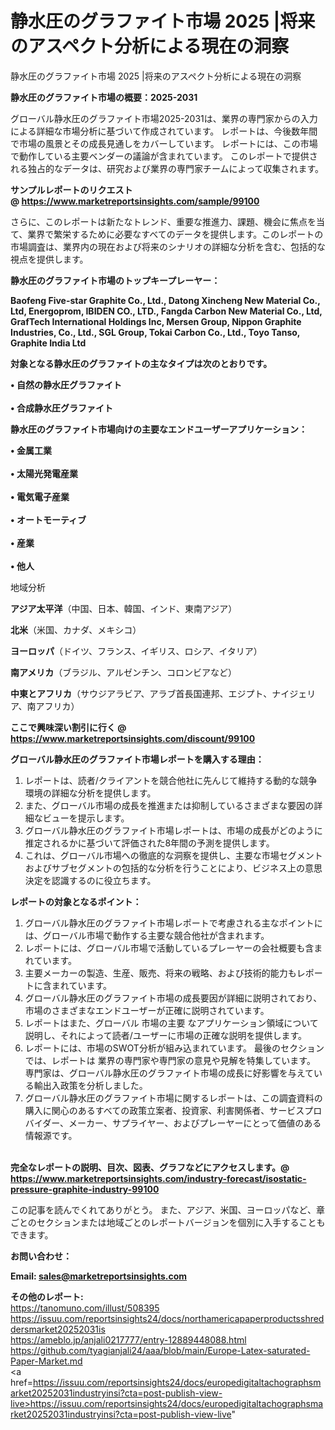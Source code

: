 # 静水圧のグラファイト市場 2025 |将来のアスペクト分析による現在の洞察

 静水圧のグラファイト市場 2025 |将来のアスペクト分析による現在の洞察

<strong><b>静水圧のグラファイト市場の概要：2025-2031</b></strong>

グローバル静水圧のグラファイト市場2025-2031は、業界の専門家からの入力による詳細な市場分析に基づいて作成されています。 レポートは、今後数年間で市場の風景とその成長見通しをカバーしています。 レポートには、この市場で動作している主要ベンダーの議論が含まれています。 このレポートで提供される独占的なデータは、研究および業界の専門家チームによって収集されます。

<strong>サンプルレポートのリクエスト @ <a href=https://www.marketreportsinsights.com/sample/99100>https://www.marketreportsinsights.com/sample/99100</a></strong>

さらに、このレポートは新たなトレンド、重要な推進力、課題、機会に焦点を当て、業界で繁栄するために必要なすべてのデータを提供します。このレポートの市場調査は、業界内の現在および将来のシナリオの詳細な分析を含む、包括的な視点を提供します。

<strong>静水圧のグラファイト市場のトップキープレーヤー：</strong>

<strong>Baofeng Five-star Graphite Co., Ltd., Datong Xincheng New Material Co., Ltd, Energoprom, IBIDEN CO., LTD., Fangda Carbon New Material Co., Ltd, GrafTech International Holdings Inc, Mersen Group, Nippon Graphite Industries, Co., Ltd., SGL Group, Tokai Carbon Co., Ltd., Toyo Tanso, Graphite India Ltd</strong>

<strong><b>対象となる静水圧のグラファイトの主なタイプは次のとおりです。</b></strong>

<strong>• 自然の静水圧グラファイト<br><br>• 合成静水圧グラファイト</strong>

<strong><b>静水圧のグラファイト市場向けの主要なエンドユーザーアプリケーション：</b></strong>

<strong>• 金属工業<br><br>• 太陽光発電産業<br><br>• 電気電子産業<br><br>• オートモーティブ<br><br>• 産業<br><br>• 他人</strong>

 地域分析

<strong><b>アジア太平洋</b></strong>（中国、日本、韓国、インド、東南アジア）

<strong><b>北米</b></strong>（米国、カナダ、メキシコ）

<strong><b>ヨーロッパ</b></strong>（ドイツ、フランス、イギリス、ロシア、イタリア）

<strong><b>南アメリカ</b></strong>（ブラジル、アルゼンチン、コロンビアなど）

<strong><b>中東とアフリカ</b></strong>（サウジアラビア、アラブ首長国連邦、エジプト、ナイジェリア、南アフリカ）

<strong>ここで興味深い割引に行く @ <a href=https://www.marketreportsinsights.com/discount/99100>https://www.marketreportsinsights.com/discount/99100</a></strong>

<strong><b>グローバル静水圧のグラファイト市場レポートを購入する理由：</b></strong>
<ol>
  <li>レポートは、読者/クライアントを競合他社に先んじて維持する動的な競争環境の詳細な分析を提供します。</li>
  <li>また、グローバル市場の成長を推進または抑制しているさまざまな要因の詳細なビューを提示します。</li>
  <li>グローバル静水圧のグラファイト市場レポートは、市場の成長がどのように推定されるかに基づいて評価された8年間の予測を提供します。</li>
  <li>これは、グローバル市場への徹底的な洞察を提供し、主要な市場セグメントおよびサブセグメントの包括的な分析を行うことにより、ビジネス上の意思決定を認識するのに役立ちます。</li>
</ol>
<strong><b>レポートの対象となるポイント：</b></strong>
<ol>
  <li>グローバル静水圧のグラファイト市場レポートで考慮される主なポイントには、グローバル市場で動作する主要な競合他社が含まれます。</li>
  <li>レポートには、グローバル市場で活動しているプレーヤーの会社概要も含まれています。</li>
  <li>主要メーカーの製造、生産、販売、将来の戦略、および技術的能力もレポートに含まれています。</li>
  <li>グローバル静水圧のグラファイト市場の成長要因が詳細に説明されており、市場のさまざまなエンドユーザーが正確に説明されています。</li>
  <li>レポートはまた、グローバル 市場の主要 なアプリケーション領域について説明し、それによって読者/ユーザーに市場の正確な説明を提供します。</li>
  <li>レポートには、市場のSWOT分析が組み込まれています。 最後のセクションでは、レポートは 業界の専門家や専門家の意見や見解を特集しています。 専門家は、グローバル静水圧のグラファイト市場の成長に好影響を与えている輸出入政策を分析しました。</li>
  <li>グローバル静水圧のグラファイト市場に関するレポートは、この調査資料の購入に関心のあるすべての政策立案者、投資家、利害関係者、サービスプロバイダー、メーカー、サプライヤー、およびプレーヤーにとって価値のある情報源です。</li>
</ol><br>
<strong>完全なレポートの説明、目次、図表、グラフなどにアクセスします。@ <a href=https://www.marketreportsinsights.com/industry-forecast/isostatic-pressure-graphite-industry-99100>https://www.marketreportsinsights.com/industry-forecast/isostatic-pressure-graphite-industry-99100</a></strong>

この記事を読んでくれてありがとう。 また、アジア、米国、ヨーロッパなど、章ごとのセクションまたは地域ごとのレポートバージョンを個別に入手することもできます。

<strong><b>お問い合わせ：</b></strong>

<strong>Email: </strong><a href=mailto:sales@marketreportsinsights.com><strong>sales@marketreportsinsights.com</strong></a>

<strong>その他のレポート:</strong>
<br>
<a href=https://tanomuno.com/illust/508395>https://tanomuno.com/illust/508395</a>
<br>
<a href=https://issuu.com/reportsinsights24/docs/northamericapaperproductsshreddersmarket20252031is>https://issuu.com/reportsinsights24/docs/northamericapaperproductsshreddersmarket20252031is</a>
<br>
<a href=https://ameblo.jp/anjali0217777/entry-12889448088.html>https://ameblo.jp/anjali0217777/entry-12889448088.html</a>
<br>
<a href=https://github.com/tyagianjali24/aaa/blob/main/Europe-Latex-saturated-Paper-Market.md>https://github.com/tyagianjali24/aaa/blob/main/Europe-Latex-saturated-Paper-Market.md</a>
<br>
<a href=https://issuu.com/reportsinsights24/docs/europedigitaltachographsmarket20252031industryinsi?cta=post-publish-view-live>https://issuu.com/reportsinsights24/docs/europedigitaltachographsmarket20252031industryinsi?cta=post-publish-view-live</a>"
